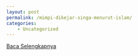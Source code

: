 ```yaml
---
layout: post
permalink: /mimpi-dikejar-singa-menurut-islam/
categories:
    - Uncategorized
---
```


[Baca Selengkapnya](/08)